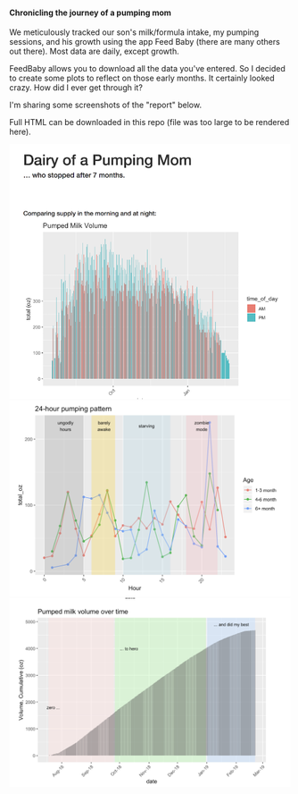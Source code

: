 #### Chronicling the journey of a pumping mom

We meticulously tracked our son's milk/formula intake, my pumping sessions, and his growth using the app Feed Baby (there are many others out there). Most data are daily, except growth.

FeedBaby allows you to download all the data you've entered. So I decided to create some plots to reflect on those early months. It certainly looked crazy. How did I ever get through it?

I'm sharing some screenshots of the "report" below. 

Full HTML can be downloaded in this repo (file was too large to be rendered here).

<img src="feedbaby_report2.png" alt="Flowers in Chania">
<img src="feedbaby_report1.png" alt="Flowers in Chania">
<img src="feedbaby_report3.png" alt="Flowers in Chania">
